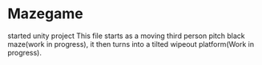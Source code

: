 # Mazegame
started unity project
This file starts as a moving third person pitch black maze(work in progress), it then turns into a tilted wipeout platform(Work in progress).
